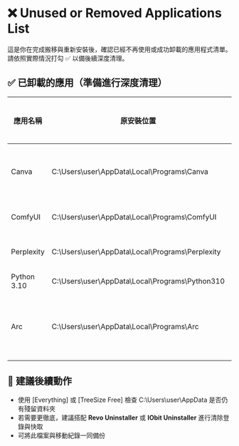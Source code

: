 
# ❌ Unused or Removed Applications List

這是你在完成搬移與重新安裝後，確認已經不再使用或成功卸載的應用程式清單。請依照實際情況打勾 ✅ 以備後續深度清理。

## ✅ 已卸載的應用（準備進行深度清理）

| 應用名稱     | 原安裝位置                           | 是否卸載 | 備註                |
|--------------|--------------------------------------|-----------|---------------------|
| Canva        | C:\Users\user\AppData\Local\Programs\Canva     | ✅         | 已遷移後重新安裝至 D |
| ComfyUI      | C:\Users\user\AppData\Local\Programs\ComfyUI   | ✅         | 已重新整合            |
| Perplexity   | C:\Users\user\AppData\Local\Programs\Perplexity| ✅         | 可選擇重裝             |
| Python 3.10  | C:\Users\user\AppData\Local\Programs\Python310 | ✅         | 已遷移                |
| Arc          | C:\Users\user\AppData\Local\Programs\Arc       | ✅ / ⭕     | 路徑不明，請補充確認     |

## 🧹 建議後續動作

- 使用 [Everything] 或 [TreeSize Free] 檢查 C:\Users\user\AppData 是否仍有殘留資料夾
- 若需要更徹底，建議搭配 **Revo Uninstaller** 或 **IObit Uninstaller** 進行清除登錄與快取
- 可將此檔案與移動紀錄一同備份

